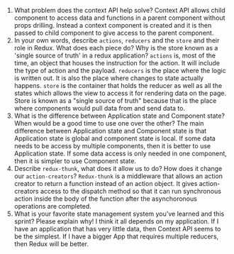 1. What problem does the context API help solve?
   Context API allows child component to access data and functions in a parent component without props drilling. Instead a context component is created and it is then passed to child component to give access to the parent component.
1. In your own words, describe `actions`, `reducers` and the `store` and their role in Redux. What does each piece do? Why is the store known as a 'single source of truth' in a redux application?
   `actions` is, most of the time, an object that houses the instruction for the action. It will include the type of action and the payload.
   `reducers` is the place where the logic is written out. It is also the place where changes to state actually happens.
   `store` is the container that holds the reducer as well as all the states which allows the view to access it for rendering data on the page.
   Store is known as a "single source of truth" because that is the place where components would pull data from and send data to.
1. What is the difference between Application state and Component state? When would be a good time to use one over the other?
   The main difference between Application state and Component state is that Application state is global and component state is local. If some data needs to be access by multiple components, then it is better to use Application state. If some data access is only needed in one component, then it is simpler to use Component state.
1. Describe `redux-thunk`, what does it allow us to do? How does it change our `action-creators`?
   `Redux-thunk` is a middleware that allows an action creator to return a function instead of an action object. It gives action-creators access to the dispatch method so that it can run synchronous action inside the body of the function after the asynchoronous operations are completed.
1. What is your favorite state management system you've learned and this sprint? Please explain why!
   I think it all depends on my application. If I have an application that has very little data, then Context API seems to be the simplest. If I have a bigger App that requires multiple reducers, then Redux will be better.
